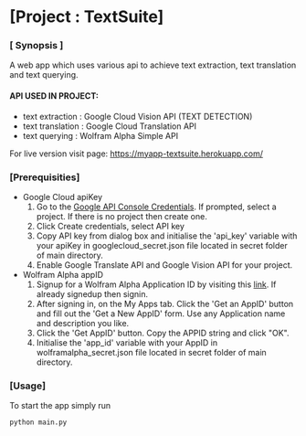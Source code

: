 # [Project : TextSuite]

### [ Synopsis ]
A web app which uses various api to achieve text extraction, text translation and text querying.

#### API USED IN PROJECT:
- text extraction  : Google Cloud Vision API (TEXT DETECTION)
- text translation : Google Cloud Translation API
- text querying    : Wolfram Alpha Simple API

For live version visit page: https://myapp-textsuite.herokuapp.com/

### [Prerequisities]
- Google Cloud apiKey 
     1. Go to the [Google API Console Credentials](https://console.cloud.google.com/apis/credentials). If prompted, select a project. If there is no project then create one.
     2. Click Create credentials, select API key
     3. Copy API key from dialog box and initialise the 'api_key' variable with your apiKey in googlecloud_secret.json file located in secret folder of main directory.
     5. Enable Google Translate API and Google Vision API for your project.
- Wolfram Alpha appID
	 1. Signup for a Wolfram Alpha Application ID by visiting this [link](https://developer.wolframalpha.com/portal/signup.html). If already signedup then signin. 
	 2. After signing in, on the My Apps tab. Click the 'Get an AppID' button and fill out the 'Get a New AppID' form. Use any Application name and description you like.
	 3. Click the 'Get AppID' button. Copy the APPID string and click "OK".
	 4. Initialise the 'app_id' variable with your AppID in wolframalpha_secret.json file located in secret folder of main directory.
### [Usage]
To start the app simply run
~~~~
python main.py
~~~~